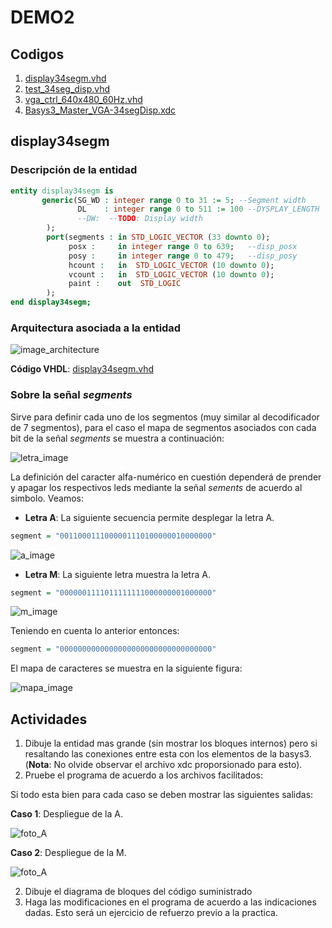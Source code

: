 # DEMO2

## Codigos ##

1. [display34segm.vhd](display34segm.vhd)
2. [test_34seg_disp.vhd](test_34seg_disp.vhd)
3. [vga_ctrl_640x480_60Hz.vhd](vga_ctrl_640x480_60Hz.vhd)
4. [Basys3_Master_VGA-34segDisp.xdc](Basys3_Master_VGA-34segDisp.xdc)

## display34segm ##

### Descripción de la entidad 

```vhdl
entity display34segm is
       generic(SG_WD : integer range 0 to 31 := 5; --Segment width
               DL    : integer range 0 to 511 := 100 --DYSPLAY_LENGTH
               --DW:  --TODO: Display width
        );  
        port(segments : in STD_LOGIC_VECTOR (33 downto 0);
             posx :     in integer range 0 to 639;   --disp_posx 
             posy :     in integer range 0 to 479;   --disp_posy
             hcount :   in  STD_LOGIC_VECTOR (10 downto 0);
             vcount :   in  STD_LOGIC_VECTOR (10 downto 0);
             paint :    out  STD_LOGIC
        );
end display34segm;
```

### Arquitectura asociada a la entidad

![image_architecture](display34segm.drawio.jpg)

**Código VHDL**: [display34segm.vhd](display34segm.vhd)

### Sobre la señal *segments* 

Sirve para definir cada uno de los segmentos (muy similar al decodificador de 7 segmentos), para el caso el mapa de segmentos asociados con cada bit de la señal *segments* se muestra a continuación:

![letra_image](letra.jpg)

La definición del caracter alfa-numérico en cuestión dependerá de prender y apagar los respectivos leds mediante la señal *sements* de acuerdo al simbolo. Veamos:

* **Letra A**: La siguiente secuencia permite desplegar la letra A.

```vhdl
segment = "0011000111000001110100000010000000"
```

![a_image](letra_a.jpg)


* **Letra M**: La siguiente letra muestra la letra A.

```vhdl
segment = "0000001111011111111000000001000000"
```

![m_image](letra_m.jpg)

Teniendo en cuenta lo anterior entonces:

```vhdl
segment = "0000000000000000000000000000000000"
```

El mapa de caracteres se muestra en la siguiente figura:

![mapa_image](mapa_caracteres.jpg)

## Actividades ##

1. Dibuje la entidad mas grande (sin mostrar los bloques internos) pero si resaltando las conexiones entre esta con los elementos de la basys3. (**Nota**: No olvide observar el archivo xdc proporsionado para esto).
2. Pruebe el programa de acuerdo a los archivos facilitados:

Si todo esta bien para cada caso se deben mostrar las siguientes salidas:

**Caso 1**: Despliegue de la A.

![foto_A](foto_A.jpg)

**Caso 2**: Despliegue de la M.

![foto_A](foto_M.jpg)

2. Dibuje el diagrama de bloques del código suministrado
3. Haga las modificaciones en el programa de acuerdo a las indicaciones dadas. Esto será un ejercicio de refuerzo previo a la practica.
